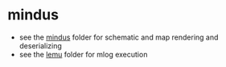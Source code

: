 # mindus

- see the [mindus](mindus/) folder for schematic and map rendering and deserializing
- see the [lemu](lemu/) folder for mlog execution